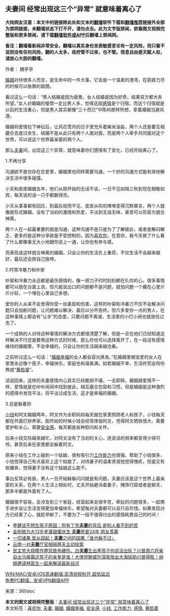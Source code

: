  <h2>夫妻间 经常出现这三个“异常” 就意味着离心了</h2> <p class="notice"><b>大陆网友注意：本文中的链接除此处和文末的<a href="https://github.com/bannedbook/fanqiang" >翻墙</a>软件下载和<a href="https://github.com/killgcd/justmysocks/blob/master/README.md">翻墙推荐</a>链接外全部为禁网链接，未翻墙状态下打不开，请勿点击。此为文字版禁闻，欲看图文视频完整版和更多禁闻，请下载<a href="https://github.com/bannedbook/fanqiang">翻墙软件或APP</a>后翻墙上禁闻网。</p><p>备注：翻墙看新闻非常安全，翻墙以真实身份发表敏感言论有一定风险，但只看不说则没有任何风险，翻的人太多，政府管不过来，也不管。信息自由是天赋人权，请放心大胆的翻墙。</b></p>  <div class="entry"> <p>作者： 魏亭亭</p> <p><a href="https://www.bannedbook.org/bnews/tag/%e5%a9%9a%e5%a7%bb/" class="st_tag internal_tag" rel="tag" title="标签 婚姻 下的日志">婚姻</a>对待很多人而言，是生命中的一件大事，它会是一个温柔的港湾，在筋疲力尽的时候可以依靠的肩膀。</p> <p>看过这么一句话：“男人结婚是因为疲惫，女人结婚是因为好奇，结果双方都大失所望。”女人对婚姻的憧憬一定比男人多，觉得这段<a href="https://www.bannedbook.org/bnews/tag/%e6%84%9f%e6%83%85/" class="st_tag internal_tag" rel="tag" title="标签 感情 下的日志">感情</a>是个归宿，而这个归宿就是以后的生活重心，但是男人其实都像“三十而已”中陈屿那样所想，拿着婚姻当避风港。</p> <p>婚姻将爱情拉下神坛后，让风花雪月的日子里充斥着柴米油盐，两个人还是要互相磨合去度过余生，结婚不是从此只有两个人面对面，而是两个人牵手共同面对这个世界，可以说这个世界最亲密的两个人。</p> <p>那么<a href="https://www.bannedbook.org/bnews/tag/%E5%A4%AB%E5%A6%BB/" class="st_tag internal_tag" rel="tag" title="标签 夫妻 下的日志">夫妻</a>间，出现这三个异常，就意味着你们感情有了变化，已经开始离心了。</p> <p>1.不再分享</p>  <p>沟通欲不是仅存在恋爱里，婚姻里也同样需要沟通，一个好的沟通方式能有效地解决生活中很多碰撞。</p> <p>小天和皮皮婚姻五年，他们从刚开始的无话不谈，一日不见如隔三秋到现在相敬如宾，每天说的话一只手都数得完。</p> <p>小天从事事都有回应，到最后视而不见，皮皮从叽叽喳喳变得沉默寡言，两个人就像是形式婚姻，没有了当初的激情和热爱，平淡到无滋无味，甚至可以形容为貌合神离。</p> <p>两个人在一起最重要的就是沟通，这种沟通不是只是为了了解彼此，或者是解闷解乏，更多的是这种分享欲是不受控制的，因为<a href="https://www.bannedbook.org/bnews/tag/%E5%96%9C%E6%AC%A2%E4%BD%A0/" class="st_tag internal_tag" rel="tag" title="标签 喜欢你 下的日志">喜欢你</a>，在意你，我今天做了什么看了什么都像事无大小地跟你说上一通，让你也有参与感。</p> <p>而表现成这样貌合神离的婚姻，只会让你的生活负上重荷，不仅生活不会越来越好，最后还会把自己拖垮。</p> <p>2.时常冷暴力和吵架</p>  <p>吵架和冷暴力永远都是最伤感情的，像一把刀子时时刻刻都在扎你的心。很多事情都可以放在台面上说，但凡能说出口的问题都不是问题，就怕问题一个藏在心里斤斤计较，一个埋在心里自己多想。</p> <p>爱你的人从来不会舍得你受一丝委屈和伤害，这样的吵架和冷暴力不仅不会解决问题只会加剧问题，让问题难以解决，最后以分开告终。但凡多爱你一点的男人，在这种事情上都会有“让步”的态度，只要问题不离谱，生活里的小打小闹也就放任过去了。</p> <p>一个成熟的人对待这种事情的解决方式都很清楚了解，但是一旦在他们已经知道这样解决不行还是要用这种方式的时候，那么你也可以选择离开了，在一段没有感情维持的婚姻里，不会幸福的，只会让你的生活越来越沧桑。</p> <p>之前听过这么一句话：“<a href="https://www.bannedbook.org/bnews/tag/%e5%a9%9a%e5%a7%bb%e5%b9%b8%e7%a6%8f/" class="st_tag internal_tag" rel="tag" title="标签 婚姻幸福 下的日志">婚姻幸福</a>的女人都会容光焕发。”在婚姻里被宠爱的女人在家里永远像个孩子，幸福快乐，家庭也和谐美满。如若婚姻不幸，生活终究会将你熬成“<a href="https://www.bannedbook.org/bnews/tag/%e9%bb%84%e8%84%b8%e5%a9%86/" class="st_tag internal_tag" rel="tag" title="标签 黄脸婆 下的日志">黄脸婆</a>”。</p> <p>话说回来，这样的夫妻感情内心其实已经脆弱不堪，一击即碎。婚姻跟爱情不一样，爱情就是在吵吵闹闹中找到彼此，相互磨合包容和习惯，但是婚姻是这种激烈的感情中发现平淡，将平淡过成生活，这才是幸福的婚姻。</p> <p>3.总是躲着你</p>  <p><a href="https://www.bannedbook.org/bnews/tag/%E5%B0%8F%E9%92%B1/" class="st_tag internal_tag" rel="tag" title="标签 小钱 下的日志">小钱</a>和阿文婚姻两年，阿文作为全职妈妈每天就在家里照顾老人和孩子，小钱每天都在外面打拼养家。刚开始的时候小钱会经常体恤阿文，觉得阿文牺牲很大，需要爱护和关心，需要<a href="https://www.bannedbook.org/bnews/tag/%E5%AE%89%E5%85%A8%E6%84%9F/" class="st_tag internal_tag" rel="tag" title="标签 安全感 下的日志">安全感</a>，每天都是各种慰问和关怀。</p> <p>后来小钱交际越来越忙，对阿文没有了当初的关心，连说话的频率都变得少得可怜，甚至后来在家里都会躲着阿文。</p> <p>原来小钱在工作上碰到一个姑娘，很有吸引力<a href="https://www.bannedbook.org/bnews/tag/%E5%B7%A5%E4%BD%9C%E8%83%BD%E5%8A%9B/" class="st_tag internal_tag" rel="tag" title="标签 工作能力 下的日志">工作能力</a>也很强，帮助了小钱很多，小钱觉得自己有点喜欢上这个姑娘了，对待妻子的温柔贤淑他觉得愧疚，但是又有些嫌弃，觉得妻子没有这个姑娘这么能干。</p> <p>事出反常必有妖，男人一旦开始躲躲闪闪就是有问题，夫妻应该是这个世界上最亲密的关系，在两个人生活上相处时，丈夫开始避讳着妻子，掩饰行踪或者是聊天，那多半都是外面有了人。</p> <p>婚姻很不容易，会涉及到三个家庭，经营起来会很辛苦，牵扯的问题很多，一起携手进步会让生活变得更加幸福快乐，希望每对夫妻都可以且行且珍惜。如果发现对方已经离了心，就趁早断了，不要为了一段不值得付出的感情耗费自己的时间！</p> <ul class='op-related-articles' title='相关阅读'> <li><a href='https://www.bannedbook.org/bnews/yule/20201202/1440682.html' target='_blank'>李健谈不想生孩子原因：所有丁克<b>夫妻</b>的背后 是别人看不到的苦</a></li> <li><a href='https://www.bannedbook.org/bnews/yule/20201202/1440427.html' target='_blank'>金刚狼为大13岁老婆甜蜜庆生 <b>夫妻</b>恩爱24年 网友羡慕</a></li> <li><a href='https://www.bannedbook.org/bnews/funmedia/20201130/1439411.html' target='_blank'>一切诸果 皆从因起！<b>夫妻</b>之间的因果「谁也躲不过」</a></li> <li><a href='https://www.bannedbook.org/bnews/baitai/20201128/1438554.html' target='_blank'>云南一对<b>夫妻</b>厅官相隔两天主动投案</a></li> <li><a href='https://www.bannedbook.org/bnews/bannedvideo/20201127/1438226.html' target='_blank'>民主党大规模作弊现致命硬伤，白<b>夫妻</b>生出黑孩子你说没出轨？川普周六将亲自出马揭露这孩子的亲爹是谁！大律师鲍威尔深夜放出大海妖助川普得胜！纳姐邀请林医生一起来解读最新战况</a></li> </ul> <p class="texttj"> <a href="https://github.com/bannedbook/fanqiang/wiki/V2ray%E6%9C%BA%E5%9C%BA" target="_blank">WIN/MAC/安卓/iOS高速翻墙:高清视频秒开,超低延迟</a><br/> <a href="https://github.com/bannedbook/fanqiang/wiki/%E7%A6%81%E9%97%BB%E7%BD%91%E5%AE%89%E5%8D%93%E7%BF%BB%E5%A2%99%E6%96%B0%E9%97%BBAPP" target="_blank">免费PC翻墙、安卓VPN翻墙APP</a></p><p> 来源：360doc </p> <a name='sharetosocial'></a>       <div><b>本文的图文或视频完整版</b>：<a href='https://www.bannedbook.org/bnews/lifebaike/20201206/1443105.html'>夫妻间 经常出现这三个“异常” 就意味着离心了</a></div>  </div><!--END ENTRY--> <div class="postfooter"> <div>本文标签：<a href="https://www.bannedbook.org/bnews/tag/%E5%96%9C%E6%AC%A2%E4%BD%A0/" rel="tag">喜欢你</a>, <a href="https://www.bannedbook.org/bnews/tag/%E5%A4%AB%E5%A6%BB/" rel="tag">夫妻</a>, <a href="https://www.bannedbook.org/bnews/tag/%e5%a9%9a%e5%a7%bb/" rel="tag">婚姻</a>, <a href="https://www.bannedbook.org/bnews/tag/%e5%a9%9a%e5%a7%bb%e5%b9%b8%e7%a6%8f/" rel="tag">婚姻幸福</a>, <a href="https://www.bannedbook.org/bnews/tag/%E5%AE%89%E5%85%A8%E6%84%9F/" rel="tag">安全感</a>, <a href="https://www.bannedbook.org/bnews/tag/%E5%B0%8F%E9%92%B1/" rel="tag">小钱</a>, <a href="https://www.bannedbook.org/bnews/tag/%E5%B7%A5%E4%BD%9C%E8%83%BD%E5%8A%9B/" rel="tag">工作能力</a>, <a href="https://www.bannedbook.org/bnews/tag/%e6%84%9f%e6%83%85/" rel="tag">感情</a>, <a href="https://www.bannedbook.org/bnews/tag/%e9%bb%84%e8%84%b8%e5%a9%86/" rel="tag">黄脸婆</a></div>  </div><!--END POSTFOOTER--> 